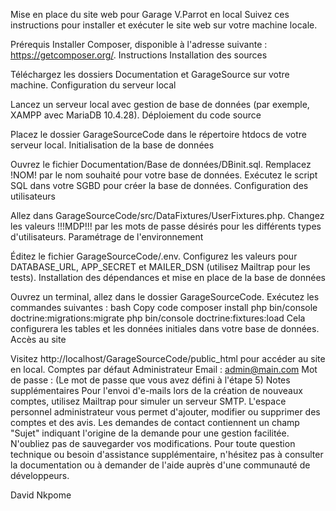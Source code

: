 Mise en place du site web pour Garage V.Parrot en local
Suivez ces instructions pour installer et exécuter le site web sur votre machine locale.

Prérequis
Installer Composer, disponible à l'adresse suivante : https://getcomposer.org/.
Instructions
Installation des sources

Téléchargez les dossiers Documentation et GarageSource sur votre machine.
Configuration du serveur local

Lancez un serveur local avec gestion de base de données (par exemple, XAMPP avec MariaDB 10.4.28).
Déploiement du code source

Placez le dossier GarageSourceCode dans le répertoire htdocs de votre serveur local.
Initialisation de la base de données

Ouvrez le fichier Documentation/Base de données/DBinit.sql.
Remplacez !NOM! par le nom souhaité pour votre base de données.
Exécutez le script SQL dans votre SGBD pour créer la base de données.
Configuration des utilisateurs

Allez dans GarageSourceCode/src/DataFixtures/UserFixtures.php.
Changez les valeurs !!!MDP!!! par les mots de passe désirés pour les différents types d'utilisateurs.
Paramétrage de l'environnement

Éditez le fichier GarageSourceCode/.env.
Configurez les valeurs pour DATABASE_URL, APP_SECRET et MAILER_DSN (utilisez Mailtrap pour les tests).
Installation des dépendances et mise en place de la base de données

Ouvrez un terminal, allez dans le dossier GarageSourceCode.
Exécutez les commandes suivantes :
bash
Copy code
composer install
php bin/console doctrine:migrations:migrate
php bin/console doctrine:fixtures:load
Cela configurera les tables et les données initiales dans votre base de données.
Accès au site

Visitez http://localhost/GarageSourceCode/public_html pour accéder au site en local.
Comptes par défaut
Administrateur
Email : admin@main.com
Mot de passe : (Le mot de passe que vous avez défini à l'étape 5)
Notes supplémentaires
Pour l'envoi d'e-mails lors de la création de nouveaux comptes, utilisez Mailtrap pour simuler un serveur SMTP.
L'espace personnel administrateur vous permet d'ajouter, modifier ou supprimer des comptes et des avis.
Les demandes de contact contiennent un champ "Sujet" indiquant l'origine de la demande pour une gestion facilitée.
N'oubliez pas de sauvegarder vos modifications. Pour toute question technique ou besoin d'assistance supplémentaire, n'hésitez pas à consulter la documentation ou à demander de l'aide auprès d'une communauté de développeurs.

David Nkpome
